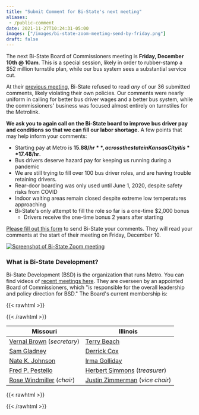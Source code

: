 ```yaml
---
title: "Submit Comment for Bi-State's next meeting"
aliases:
 - /public-comment
date: 2021-11-27T10:24:31-05:00
images: ["/images/bi-state-zoom-meeting-send-by-friday.png"]
draft: false
---
```


The next Bi-State Board of Commissioners meeting is **Friday, December 10th @ 10am**. This is a special session, likely in order to rubber-stamp a $52 million turnstile plan, while our bus system sees a substantial service cut. <!--more--> 

At their [previous meeting](/rider-info/bi-state/2021-11-19-meeting), Bi-State refused to read *any* of our 36 submitted comments, likely violating their own policies. Our comments were nearly uniform in calling for better bus driver wages and a better bus system, while the commissioners' business was focused almost entirely on turnstiles for the Metrolink.

**We ask you to again call on the Bi-State board to improve bus driver pay and conditions so that we can fill our labor shortage.** A few points that may help inform your comments:

* Starting pay at Metro is **$15.88/hr**, across the state in Kansas City it is **$17.48/hr**. 
* Bus drivers deserve hazard pay for keeping us running during a pandemic
* We are still trying to fill over 100 bus driver roles, and are having trouble retaining drivers.
* Rear-door boarding was only used until June 1, 2020, despite safety risks from COVID
* Indoor waiting areas remain closed despite extreme low temperatures approaching
* Bi-State's only attempt to fill the role so far is a one-time $2,000 bonus 
    * Drivers receive the one-time bonus 2 years after starting 

[Please fill out this form](https://www.bistatedev.org/public-meetings/public-comment-form/) to send Bi-State your comments. They will read your comments at the start of their meeting on Friday, December 10.

[![Screenshot of Bi-State Zoom meeting](/images/bi-state-zoom-meeting-send-by-friday.png)](https://www.bistatedev.org/public-meetings/public-comment-form/)

### What is Bi-State Development?
Bi-State Development (BSD) is the organization that runs Metro. You can find videos of [recent meetings here](https://www.youtube.com/user/MetroStLouisTransit). They are overseen by an appointed Board of Commissioners, which "is responsible for the overall leadership and policy direction for BSD." The Board's current membership is:

{{< rawhtml >}}
<div class="CenteredTable">
{{< /rawhtml >}}

|  Missouri  |  Illinois |
|------------|-----------|
| [Vernal Brown](https://www.bistatedev.org/?team=vernal-brown) (*secretary*) | [Terry Beach](https://www.bistatedev.org/?team=terry-beach) |
| [Sam Gladney](https://www.bistatedev.org/?team=sam-gladney) | [Derrick Cox](https://www.bistatedev.org/?team=derrick-cox) |
| [Nate K. Johnson](https://www.bistatedev.org/?team=nate-k-johnson) | [Irma Golliday](https://www.bistatedev.org/?team=irma-golliday) |
| [Fred P. Pestello](https://www.bistatedev.org/?team=fred-p-pestello) | [Herbert Simmons](https://www.bistatedev.org/?team=herbert-simmons) (*treasurer*) | 
| [Rose Windmiller](https://www.bistatedev.org/?team=rose-windmiller) (*chair*) | [Justin Zimmerman](https://www.bistatedev.org/?team=justin-zimmerman) (*vice chair*) |

{{< rawhtml >}}
</div>
{{< /rawhtml >}}